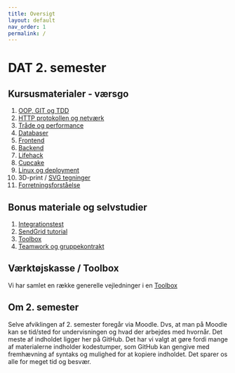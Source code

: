 ```yaml
---
title: Oversigt
layout: default
nav_order: 1
permalink: /
---
```


# DAT 2. semester

## Kursusmaterialer - værsgo

1. [OOP, GIT og TDD](./oop_git_tdd/README.md)
2. [HTTP protokollen og netværk](./http_network/README.md)
3. [Tråde og performance](./threads/Other/README.md)
4. [Databaser](./databases/README.md)
5. [Frontend](./webstack/frontend/README.md)
6. [Backend](./webstack/backend/README.md)
7. [Lifehack](./projects/lifehack/README.md)
8. [Cupcake](./projects/cupcake/README.md)
9. [Linux og deployment](./linux_and_deployment/README.md)
10. 3D-print / [SVG tegninger](./projects/carport/svg/README.md)
11. [Forretningsforståelse](./business/README.md)

## Bonus materiale og selvstudier

1. [Integrationstest](./projects/carport/integrationstest/README.md)
2. [SendGrid tutorial](./projects/carport/sendgrid/README.md)
3. [Toolbox](./toolbox/README.md)
4. [Teamwork og gruppekontrakt](./teamwork/gruppekontrakt.docx)

## Værktøjskasse / Toolbox

Vi har samlet en række generelle vejledninger i en [Toolbox](./toolbox/README.md)

## Om 2. semester

Selve afviklingen af 2. semester foregår via Moodle. Dvs, at man på Moodle kan se tid/sted for undervisningen og hvad der arbejdes med hvornår. Det meste af indholdet ligger her på GitHub. Det har vi valgt at gøre fordi mange af materialerne indholder kodestumper, som GitHub kan gengive med fremhævning af syntaks og mulighed for at kopiere indholdet. Det sparer os alle for meget tid og besvær.
